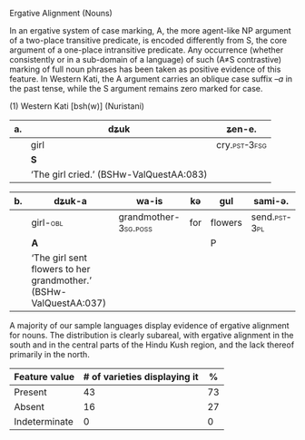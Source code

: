 Ergative Alignment (Nouns)

In an ergative system of case marking, A, the more agent-like NP
argument of a two-place transitive predicate, is encoded differently
from S, the core argument of a one-place intransitive predicate. Any
occurrence (whether consistently or in a sub-domain of a language) of
such (A≠S contrastive) marking of full noun phrases has been taken as
positive evidence of this feature. In Western Kati, the A argument
carries an oblique case suffix *–a* in the past tense, while the S
argument remains zero marked for case.

(1) <span id="_Ref531867975" class="anchor"></span>Western Kati
    \[bsh(w)\] (Nuristani)

| a.  | dʑuk                                    | ʑen-e.                                                     |
|-----|-----------------------------------------|------------------------------------------------------------|
|     | girl                                    | cry.<span style="font-variant:small-caps;">pst-3fsg</span> |
|     | **S**                                   |                                                            |
|     | ‘The girl cried.’ (BSHw-ValQuestAA:083) |

| b.  | dʑuk-**a**                                                        | wa-is                                                              | kə  | gul     | sami-ə.                                                    |
|-----|-------------------------------------------------------------------|--------------------------------------------------------------------|-----|---------|------------------------------------------------------------|
|     | girl-<span style="font-variant:small-caps;">obl</span>            | grandmother-<span style="font-variant:small-caps;">3sg.poss</span> | for | flowers | send.<span style="font-variant:small-caps;">pst-3pl</span> |
|     | **A**                                                             |                                                                    |     | P       |                                                            |
|     | ‘The girl sent flowers to her grandmother.’ (BSHw-ValQuestAA:037) |

A majority of our sample languages display evidence of ergative
alignment for nouns. The distribution is clearly subareal, with ergative
alignment in the south and in the central parts of the Hindu Kush
region, and the lack thereof primarily in the north.

| Feature value | \# of varieties displaying it | %   |
|---------------|-------------------------------|-----|
| Present       | 43                            | 73  |
| Absent        | 16                            | 27  |
| Indeterminate | 0                             | 0   |


